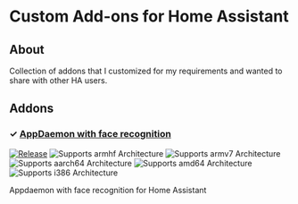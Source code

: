 # Custom Add-ons for Home Assistant

## About

Collection of addons that I customized for my requirements and wanted to share with other HA users.

## Addons

### &#10003; [AppDaemon with face recognition](https://github.com/engrbm87/appdaemon-with-face-recognition)

[![Release][release-shield]][appdaemon-release]
![Supports armhf Architecture][armhf-yes-shield]
![Supports armv7 Architecture][armv7-yes-shield]
![Supports aarch64 Architecture][aarch64-yes-shield]
![Supports amd64 Architecture][amd64-yes-shield]
![Supports i386 Architecture][i386-yes-shield]

Appdaemon with face recognition for Home Assistant

[maintenance-shield]: https://img.shields.io/maintenance/yes/2021.svg
[project-stage-shield]: https://img.shields.io/badge/project%20stage-experimental-yellow.svg
[release-shield]: https://img.shields.io/badge/version-v0.3.0-blue.svg
[appdaemon-release]: https://github.com/engrbm87/appdaemon-with-face-recognition/tree/0.3.0

[amd64-yes-shield]: https://img.shields.io/badge/amd64-yes-green.svg
[aarch64-yes-shield]: https://img.shields.io/badge/aarch64-yes-green.svg
[armhf-yes-shield]: https://img.shields.io/badge/armhf-yes-green.svg
[armv7-yes-shield]: https://img.shields.io/badge/armv7-yes-green.svg
[i386-yes-shield]: https://img.shields.io/badge/i386-yes-green.svg